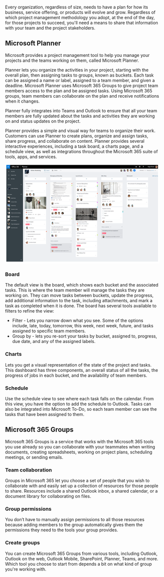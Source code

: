 Every organization, regardless of size, needs to have a plan for how its business, service offering, or products will evolve and grow. Regardless of which project management methodology you adopt, at the end of the day, for those projects to succeed, you'll need a means to share that information with your team and the project stakeholders.

## Microsoft Planner

Microsoft provides a project management tool to help you manage your projects and the teams working on them, called Microsoft Planner.

Planner lets you organize the activities in your project, starting with the overall plan, then assigning tasks to groups, known as buckets. Each task can be assigned a name or label, assigned to a team member, and given a deadline. Microsoft Planner uses Microsoft 365 Groups to give project team members access to the plan and be assigned tasks. Using Microsoft 365 groups, team members can collaborate on the plan and receive notifications when it changes.

Planner fully integrates into Teams and Outlook to ensure that all your team members are fully updated about the tasks and activities they are working on and status updates on the project.

Planner provides a simple and visual way for teams to organize their work. Customers can use Planner to create plans, organize and assign tasks, share progress, and collaborate on content. Planner provides several interactive experiences, including a task board, a charts page, and a schedule view, as well as integrations throughout the Microsoft 365 suite of tools, apps, and services.

[![Microsoft Planner](../media/8-planner.png)](../media/8-planner.png#lightbox)

### Board

The default view is the board, which shows each bucket and the associated tasks. This is where the team member will manage the tasks they are working on. They can move tasks between buckets, update the progress, add additional information to the task, including attachments, and mark a task as completed when it is done. The board has several tools available to filters to refine the view:

- Filter - Lets you narrow down what you see. Some of the options include, late, today, tomorrow, this week, next week, future, and tasks assigned to specific team members.
- Group by - lets you re-sort your tasks by bucket, assigned to, progress, due date, and any of the assigned labels.

### Charts

Lets you get a visual representation of the state of the project and tasks. This dashboard has three components, an overall status of all the tasks, the progress of jobs in each bucket, and the availability of team members.

### Schedule

Use the schedule view to see where each task falls on the calendar. From this view, you have the option to add the schedule to Outlook. Tasks can also be integrated into Microsoft To-Do, so each team member can see the tasks that have been assigned to them.

## Microsoft 365 Groups

Microsoft 365 Groups is a service that works with the Microsoft 365 tools you use already so you can collaborate with your teammates when writing documents, creating spreadsheets, working on project plans, scheduling meetings, or sending emails.

### Team collaboration

Groups in Microsoft 365 let you choose a set of people that you wish to collaborate with and easily set up a collection of resources for those people to share. Resources include a shared Outlook inbox, a shared calendar, or a document library for collaborating on files.

### Group permissions

You don’t have to manually assign permissions to all those resources because adding members to the group automatically gives them the permissions they need to the tools your group provides.

### Create groups

You can create Microsoft 365 Groups from various tools, including Outlook, Outlook on the web, Outlook Mobile, SharePoint, Planner, Teams, and more. Which tool you choose to start from depends a bit on what kind of group you're working with. 

